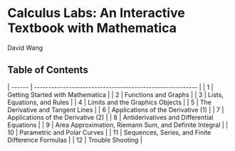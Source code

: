 # Calculus Labs: An Interactive Textbook with Mathematica
David Wang
## Table of Contents

| ------ | --------------------------------------------------------- |
| 1	| Getting Started with Mathematica                         |
| 2	| Functions and Graphs                                     |
| 3	| Lists, Equations, and Rules                              |
| 4	| Limits and the Graphics Objects                          |
| 5	| The Derivative and Tangent Lines                         |
| 6	| Applications of the Derivative (1)                       |
| 7	| Applications of the Derivative (2)                       |
| 8	| Antiderivatives and Differential Equations               |
| 9	| Area Approximation, Riemann Sum, and Definite Integral   |
| 10	| Parametric and Polar Curves                              |
| 11	| Sequences, Series, and Finite Difference Formulas        |
| 12	| Trouble Shooting                                         |
